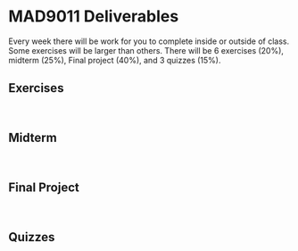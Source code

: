# MAD9011 Deliverables

Every week there will be work for you to complete inside or outside of class. Some exercises will be larger than others. There will be 6 exercises (20%), midterm (25%), Final project (40%), and 3 quizzes (15%).

## Exercises <Badge type="error" text="20%" />

<br>

<Deliverable
  title="Exercise 1 — Select & Mask"
  dueDate="Due: Tuesday January 16th @9:00pm"
  description="In this exercise, you'll enhance your skills in non-destructive masking and background replacement, progressing to create a unified composition by blending multiple images into a visually and narratively compelling scene."
  linkType="active"
  detailsLink="./exercises/ex-1.html"
/>

<Deliverable
  title="Exercise 2 — Photo Retouching"
  dueDate="Due: Tuesday January 23rd @9:00pm"
  description="In this exercise, you'll apply the retouching techniques learned in class, emphasizing the importance of using non-destructive editing methods throughout the task."
  linkType="active"
  detailsLink="./exercises/ex-2.html"
/>

<Deliverable
  title="Exercise 3 — Logo Recreation"
  dueDate="Due: Tuesday January 30th @9:00pm"
  description="In this exercise, you'll learn how to use basic shapes for logo creation using simple shapes and then utilizing pathfinder tools and anchor point manipulation"
  linkType="active"
  detailsLink="./exercises/ex-3.html"
/>

<Deliverable
  title="Exercise 4 — Button Design"
  dueDate="Due: Tuesday February 6th @9:00pm"
  description="In this exercise, you'll delve into UI and user-centered design principles to create a set of buttons, strategically employing color theory and gradient tools to ensure they are visually appealing and enhance user interaction."
  linkType="active"
  detailsLink="./exercises/ex-4.html"
/>

<Deliverable
  title="Exercise 5 — Creating Icons"
  dueDate="Due: Tuesday February 13th @9:00pm"
  description="In this exercise, you'll design a cohesive set of icons tailored for use in a mobile app, ensuring they harmonize in style and functionality."
  linkType="active"
  detailsLink="./exercises/ex-5.html"
/>

<Deliverable
  title="Exercise 6 — Animated SVG"
  dueDate="Due: Sunday February 18th @11:59pm"
  description="In this exercise, you'll create an engaging application loader using animated SVG in Adobe Illustrator, focusing on design aesthetics, clean export setup, and CSS-based animation styling."
  linkType="active"
  detailsLink="./exercises/ex-6.html"
/>

## Midterm <Badge type="error" text="25%" />

<br>

<Deliverable
  title="Mobile Design Assets"
  dueDate="Due: Sunday February 25th @11:59pm"
  description="For your midterm project, you'll craft a comprehensive suite of mobile design assets, encompassing everything from optimized images to bespoke icons, leveraging the capabilities of both Adobe Photoshop and Illustrator."
  linkType="active"
  detailsLink="./assignments/midterm.html"
/>

## Final Project <Badge type="error" text="40%" />

<br>

<Deliverable
  title="Part 1: Low-fidelity Wireframes"
  dueDate="Due: Tuesday March 12th @7:00pm"
  description="In part 1 of your final project, you'll develop a series of low-fidelity wireframes, laying the foundational design blueprint for a mobile application."
  linkType="active"
  detailsLink="./finalproject/part1.html"
/>

<Deliverable
  title="Part 2: Design System"
  dueDate="Due: Tuesday March 26th @7:00pm"
  description="In part 2 of your final project, you'll develop a mini design system, creating guidelines and standards for elements such as typography, color palettes, and UI components to ensure consistency and coherence in your design approach."
  linkType="paused"
  detailsLink="./finalproject/part2.html"
/>

<Deliverable
  title="Part 3: High-fidelity Wireframes"
  dueDate="Due: Tuesday April 2nd @7:00pm"
  description="In part 3 of your final project, you'll elevate your mid-fidelity wireframes to high-fidelity by meticulously applying the principles and elements from your design system, ensuring a polished and detailed representation of your final design concept."
  linkType="paused"
  detailsLink="./finalproject/part3.html"
/>

<Deliverable
  title="Part 4: Interactive Visual Prototype"
  dueDate="Due: Tuesday April 9th @7:00pm"
  description="In part 4 of your final project, you'll bring your high-fidelity wireframes to life by integrating interactivity and animations, preparing them for a comprehensive user testing experience that closely simulates the final product."
  linkType="paused"
  detailsLink="./finalproject/part4.html"
/>

<Deliverable
  title="Part 5: Presentations"
  dueDate="Due: Tuesday April 16th @9:00pm"
  description="In part 5 of your final project, you'll showcase the culmination of your efforts from parts 1 to 4, including a comprehensive presentation and a live demonstration of your interactive prototype, highlighting the journey from initial concepts to the final interactive design."
  linkType="paused"
  detailsLink="./finalproject/part5.html"
/>

## Quizzes <Badge type="error" text="15%" />

<br>

<Deliverable
  title="Photoshop Quiz"
  dueDate="Due: Tuesday January 23rd @9:00pm"
  linkType="disabled"
  description="Test your knowledge of the skills and techniques covered in the Photoshop portion of the course, encompassing everything from basic editing tools to advanced image manipulation"
/>

<Deliverable
title="Illustrator Quiz"
dueDate="Due: Thursday February 15th @5:00pm"
linkType="disabled"
description="Test your knowledge of the skills and techniques covered in the Illustrator portion of the course, encompassing everything from using the shape tool to creating icons."
/>

<Deliverable
  title="Figma Quiz"
  dueDate="Due: Thursday April 11th @5:00pm"
  linkType="disabled"
  description="Test your knowledge of the skills and techniques covered in the Figma portion of the course, encompassing everything from using Figma to UI best practices"
/>
